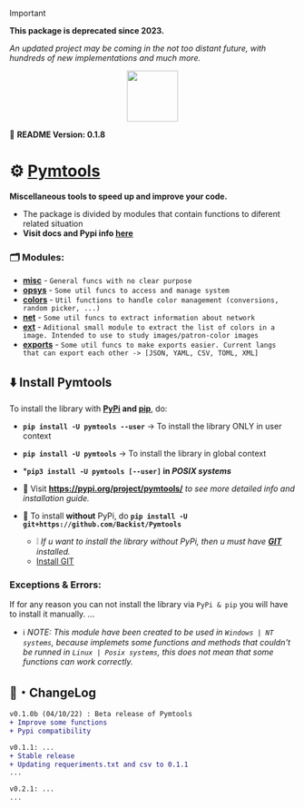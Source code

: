 
> [!IMPORTANT]
> **This package is deprecated since 2023.**
>
> _An updated project may be coming in the not too distant future, 
> with hundreds of new implementations and much more._



<p align="center">
    <img src="https://img.shields.io/badge/Pymtools-Miscellaneous%20functions-blue"
        height="90">
</p>


🧾 **README Version: 0.1.8**

# ⚙️ [Pymtools](https://backist.github.io/Pymtools/)
**Miscellaneous tools to speed up and improve your code.**
- The package is divided by modules that contain functions to diferent related situation
- **Visit docs and Pypi info [here](https://pypi.org/project/pymtools/)**

### 🗂 Modules:
- **[misc](https://github.com/Backist/Pymtools/blob/main/pymtools/misc.py)** - ``General funcs with no clear purpose``
- **[opsys](https://github.com/Backist/Pymtools/blob/main/pymtools/opsys.py)** - ``Some util funcs to access and manage system``
- **[colors](https://github.com/Backist/Pymtools/blob/main/pymtools/colors.py)** - ``Util functions to handle color management (conversions, random picker, ...)``
- **[net](https://github.com/Backist/Pymtools/blob/main/pymtools/net.py)** - ``Some util funcs to extract information about network``
- **[ext](https://github.com/Backist/Pymtools/blob/main/pymtools/ext.py)** - ``Aditional small module to extract the list of colors in a image. Intended to use to study images/patron-color images``
- **[exports](https://github.com/Backist/Misctools/blob/main/Pymtools/exports.py)** - ``Some util funcs to make exports easier. Current langs that can export each other -> [JSON, YAML, CSV, TOML, XML]``

## ⬇️ Install Pymtools

To install the library with **[PyPi](https://pypi.org/) and [pip](https://pip.pypa.io/en/stable/reference/build-system/pyproject-toml/)**, do:
- **``pip install -U pymtools --user``** -> To install the library ONLY in user context
- **``pip install -U pymtools``** -> To install the library in global context
- ***``pip3 install -U pymtools [--user]`` in _POSIX systems_**

- 📌 Visit **https://pypi.org/project/pymtools/** _to see more detailed info and installation guide._
- 📌 To install **without** PyPi, do **``pip install -U git+https://github.com/Backist/Pymtools``**
    - ❕ _If u want to install the library without PyPi, then u must have **[GIT](https://git-scm.com/downloads)** installed._
    -  [Install GIT](https://git-scm.com/downloads)

### Exceptions & Errors:
If for any reason you can not install the library via ``PyPi & pip`` you will have to install it manually.
...


- ℹ️ _NOTE: This module have been created to be used in ``Windows | NT systems``, because implemets some functions and methods that couldn't be runned in ``Linux | Posix systems``, this does not mean that some functions can work correctly._


## 💭・ChangeLog

```diff
v0.1.0b (04/10/22) : Beta release of Pymtools
+ Improve some functions
+ Pypi compatibility

v0.1.1: ...
+ Stable release
+ Updating requeriments.txt and csv to 0.1.1
...

v0.2.1: ...
...
```


